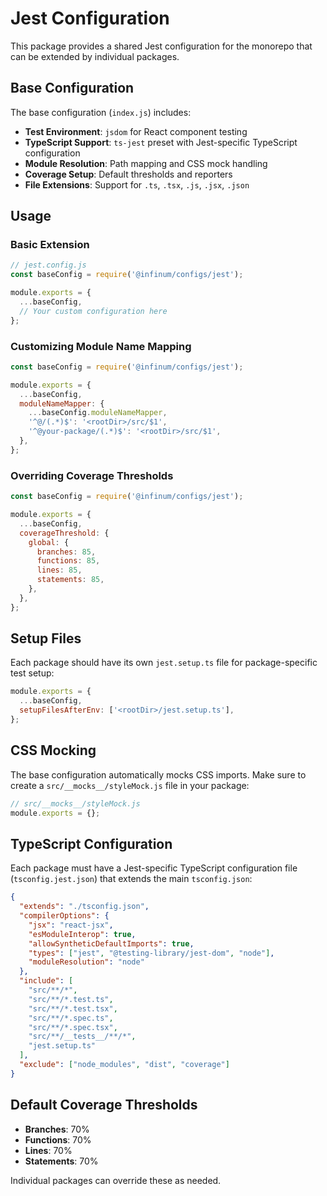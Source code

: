 # Jest Configuration

This package provides a shared Jest configuration for the monorepo that can be extended by individual packages.

## Base Configuration

The base configuration (`index.js`) includes:

- **Test Environment**: `jsdom` for React component testing
- **TypeScript Support**: `ts-jest` preset with Jest-specific TypeScript configuration
- **Module Resolution**: Path mapping and CSS mock handling
- **Coverage Setup**: Default thresholds and reporters
- **File Extensions**: Support for `.ts`, `.tsx`, `.js`, `.jsx`, `.json`

## Usage

### Basic Extension

```javascript
// jest.config.js
const baseConfig = require('@infinum/configs/jest');

module.exports = {
  ...baseConfig,
  // Your custom configuration here
};
```

### Customizing Module Name Mapping

```javascript
const baseConfig = require('@infinum/configs/jest');

module.exports = {
  ...baseConfig,
  moduleNameMapper: {
    ...baseConfig.moduleNameMapper,
    '^@/(.*)$': '<rootDir>/src/$1',
    '^@your-package/(.*)$': '<rootDir>/src/$1',
  },
};
```

### Overriding Coverage Thresholds

```javascript
const baseConfig = require('@infinum/configs/jest');

module.exports = {
  ...baseConfig,
  coverageThreshold: {
    global: {
      branches: 85,
      functions: 85,
      lines: 85,
      statements: 85,
    },
  },
};
```

## Setup Files

Each package should have its own `jest.setup.ts` file for package-specific test setup:

```javascript
module.exports = {
  ...baseConfig,
  setupFilesAfterEnv: ['<rootDir>/jest.setup.ts'],
};
```

## CSS Mocking

The base configuration automatically mocks CSS imports. Make sure to create a `src/__mocks__/styleMock.js` file in your package:

```javascript
// src/__mocks__/styleMock.js
module.exports = {};
```

## TypeScript Configuration

Each package must have a Jest-specific TypeScript configuration file (`tsconfig.jest.json`) that extends the main `tsconfig.json`:

```json
{
  "extends": "./tsconfig.json",
  "compilerOptions": {
    "jsx": "react-jsx",
    "esModuleInterop": true,
    "allowSyntheticDefaultImports": true,
    "types": ["jest", "@testing-library/jest-dom", "node"],
    "moduleResolution": "node"
  },
  "include": [
    "src/**/*",
    "src/**/*.test.ts",
    "src/**/*.test.tsx",
    "src/**/*.spec.ts",
    "src/**/*.spec.tsx",
    "src/**/__tests__/**/*",
    "jest.setup.ts"
  ],
  "exclude": ["node_modules", "dist", "coverage"]
}
```

## Default Coverage Thresholds

- **Branches**: 70%
- **Functions**: 70%
- **Lines**: 70%
- **Statements**: 70%

Individual packages can override these as needed.
